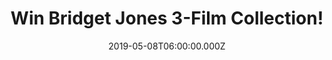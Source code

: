 ---
campaign-uuid: "c-c867b11c-ad3b-4e7f-b7cb-b70097f54e30"
type: "Competition"
category: "Gifts"
date: "2019-05-08T06:00:00.000Z"
end-date: "2019-07-08T22:59:00.000Z"
disable-form: false
is_promoted: false
has_entry_page: true
title: "Win Bridget Jones 3-Film Collection!"
competition-description: "<p>We have on our hands one of the best movies of all times:\
  \ Bridget Jones! If you are one of her biggest fans, we are sure you won't want\
  \ to miss the chance to win the 3-film collection: Bridget Jones's Diary,  Bridget\
  \ Jones: The Edge of Reason & Bridget Jones's Baby!</p>\n<p>Does it sound like a\
  \ plan to you? Click below for a chance to win.</p>\n"
hero-header: "Win Bridget Jones 3-Film Collection!"
terms-confirmation: "N/A"
banner-img: "https://assets.expresslyapp.com/asset-9cc7e805-6b41-4880-8008-2d214dcaf01d.jpg"
logo-left-href: "https://club.expressly.io"
logo-left-image: "https://assets.expresslyapp.com/asset-f2f349d9-1834-4187-b937-1d355e756d2b.jpg"
logo-left-title: "Club Expressly"
bg-image-hero: "https://assets.expresslyapp.com/asset-5c9a1075-80dc-4d82-b85c-19ca244a946f.jpg"
bg-image-first: "https://assets.expresslyapp.com/asset-778340c8-3dc4-4f56-9b96-367317c7d073.jpg"
section1-content: "<p>Bridget Jones 3 movie collection could be yours: Bridget Jones's\
  \ Diary - A British woman is determined to improve herself while she looks for love\
  \ in a year in which she keeps a personal diary.</p>\n<p>Bridget Jones: The Edge\
  \ of Reason - After finding love, Bridget Jones questions if she really has everything\
  \ she's dreamed of having & Bridget Jones's Baby - After breaking up with Mark Darcy,\
  \ Bridget Jones’s “happily ever after” hasn’t quite gone according to plan. Fortysomething\
  \ and single again, she decides to focus on her job but her love life takes a turn\
  \ and Bridget meets a dashing American named Jack (Dempsey), the suitor who is everything\
  \ Mr. Darcy is not. In an unlikely twist she finds herself pregnant, but with one\
  \ hitch…she can only be fifty percent sure of the identity of her baby’s father.</p>\n\
  <p>Does it sound like a plan to you? Click below for a chance to win.</p>\n"
entry-title: "Win Bridget Jones 3-Film Collection!"
entry-content: "<p>Enter the draw to win Bridget Jones 3-Film Collection\nby completing\
  \ the form below before 23:59 on the 8th of July  2019.</p>\n"
has-winner: false
prize-description: "Bridget Jones 3-Film Collection."
special-conditions: "Multiple entries are allowed up to one every day."
country-restrictions:
- "GB"
---